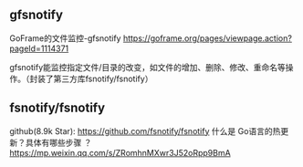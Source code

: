## gfsnotify
GoFrame的文件监控-gfsnotify
    https://goframe.org/pages/viewpage.action?pageId=1114371

gfsnotify能监控指定文件/目录的改变，如文件的增加、删除、修改、重命名等操作。（封装了第三方库fsnotify/fsnotify）

## fsnotify/fsnotify
github(8.9k Star): 
    https://github.com/fsnotify/fsnotify
什么是 Go语言的热更新？具体有哪些步骤 ？
    https://mp.weixin.qq.com/s/ZRomhnMXwr3J52oRpp9BmA


